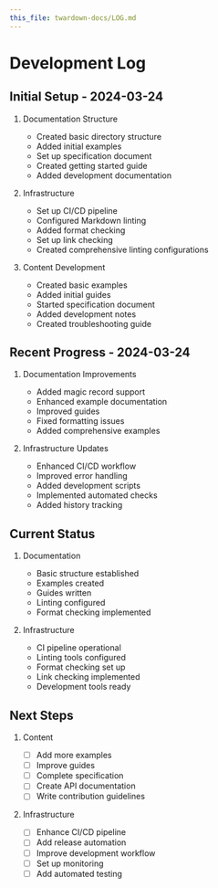 ```yaml
---
this_file: twardown-docs/LOG.md
---
```


# Development Log

## Initial Setup - 2024-03-24

1. Documentation Structure

   - Created basic directory structure
   - Added initial examples
   - Set up specification document
   - Created getting started guide
   - Added development documentation

2. Infrastructure

   - Set up CI/CD pipeline
   - Configured Markdown linting
   - Added format checking
   - Set up link checking
   - Created comprehensive linting configurations

3. Content Development
   - Created basic examples
   - Added initial guides
   - Started specification document
   - Added development notes
   - Created troubleshooting guide

## Recent Progress - 2024-03-24

1. Documentation Improvements

   - Added magic record support
   - Enhanced example documentation
   - Improved guides
   - Fixed formatting issues
   - Added comprehensive examples

2. Infrastructure Updates
   - Enhanced CI/CD workflow
   - Improved error handling
   - Added development scripts
   - Implemented automated checks
   - Added history tracking

## Current Status

1. Documentation

   - Basic structure established
   - Examples created
   - Guides written
   - Linting configured
   - Format checking implemented

2. Infrastructure
   - CI pipeline operational
   - Linting tools configured
   - Format checking set up
   - Link checking implemented
   - Development tools ready

## Next Steps

1. Content

   - [ ] Add more examples
   - [ ] Improve guides
   - [ ] Complete specification
   - [ ] Create API documentation
   - [ ] Write contribution guidelines

2. Infrastructure
   - [ ] Enhance CI/CD pipeline
   - [ ] Add release automation
   - [ ] Improve development workflow
   - [ ] Set up monitoring
   - [ ] Add automated testing
